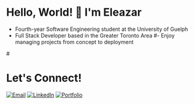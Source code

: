 <h1>
  Hello, World! 👋 I'm <strong>Eleazar</strong>
</h1>

- Fourth-year Software Engineering student at the University of Guelph
- Full Stack Developer based in the Greater Toronto Area
#- Enjoy managing projects from concept to deployment


#<h1>Let's Connect!</h1>

[![Email](https://img.shields.io/badge/Email-D14836?style=for-the-badge&logo=gmail&logoColor=white)](mailto:videna.psalmeleazar@gmail.com)
[![LinkedIn](https://img.shields.io/badge/LinkedIn-0A66C2?style=for-the-badge&logo=linkedin&logoColor=white)](https://www.linkedin.com/in/pevidena/)
[![Portfolio](https://img.shields.io/badge/Portfolio-000000?style=for-the-badge&logo=github&logoColor=white)](https://p541m.github.io/portfolio-old/)

